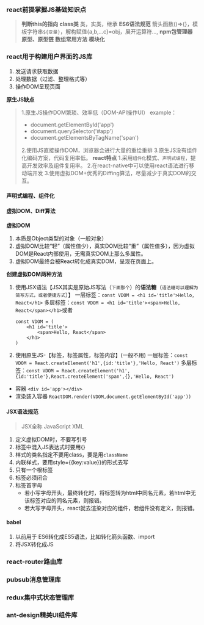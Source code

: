 ### react前提掌握JS基础知识点
>**判断this的指向**
**class类**
 类，实类，继承
**ES6语法规范**
 箭头函数()=>{}，模板字符串`${变量}`，解构赋值{a,b,...c}=obj，展开运算符...,
**npm包管理器**
**原型、原型链**
**数组常用方法**
**模块化**

### react用于构建用户界面的JS库
1. 发送请求获取数据
2. 处理数据（过滤、整理格式等）
3. 操作DOM呈现页面  

**原生JS缺点**
> 1.原生JS操作DOM繁琐、效率低（DOM-API操作UI）
> example：
> - document.getElementById('app')
> - document.querySelector('#app')
> - document.getElementsByTagName('span')
> 
>2.使用JS直接操作DOM，浏览器会进行大量的重绘重排
>3.原生JS没有组件化编码方案，代码复用率低。
**react特点**
> 1.采用`组件化`模式、`声明式编程`，提高开发效率及组件复用率。
> 2.在react-native中可以使用react语法进行移动端开发
> 3.使用虚拟DOM+优秀的Diffing算法，尽量减少于真实DOM的交互。

#### 声明式编程、组件化
#### 虚拟DOM、Diff算法
**虚拟DOM**
1. 本质是Object类型的对象（一般对象）
2. 虚拟DOM比较“轻”（属性值少），真实DOM比较“重”（属性值多），因为虚拟DOM是React内部使用，无需真实DOM上那么多属性。
3. 虚拟DOM最终会被React转化成真实DOM，呈现在页面上。

**创建虚拟DOM两种方法**
1. 使用JSX语法【JSX其实是原始JS写法（`下面那个`）的**语法糖**（`语法糖可以理解为简写方式，或者便捷方式`）】
一层标签：`const VDOM = <h1 id='title'>Hello, React</h1>`
多层标签：`const VDOM = <h1 id='title'><span>Hello, React</span></h1>`或者
    ```
    const VDOM = (
        <h1 id='title'>
            <span>Hello, React</span>
        </h1>
    )
    ```
2. 使用原生JS-【标签，标签属性，标签内容】(一般不用)
一层标签：`const VDOM = React.createElement('h1',{id:'title'},'Hello, React')`
多层标签：`const VDOM = React.createElement('h1',{id:'title'},React.createElement('span',{},'Hello, React')`
- 容器
 `<div id='app'></div>`
- 渲染装入容器
`ReactDOM.render(VDOM,document.getElementById('app'))`
#### JSX语法规范
>JSX全称 JavaScript XML

1. 定义虚拟DOM时，不要写引号
2. 标签中混入JS表达式时要用{}
3. 样式的类名指定不要用class，要是用`className`
4. 内联样式，要用style={{key:value}}的形式去写
5. 只有一个根标签
6. 标签必须闭合
7. 标签首字母
   - 若小写字母开头，最终转化时，将标签转为html中同名元素，若html中无该标签对应的同名元素，则报错。
   - 若大写字母开头，react就去渲染对应的组件，若组件没有定义，则报错。
#### babel
1. 以前用于 ES6转化成ES5语法，比如转化箭头函数、import
2. 将JSX转化成JS
### react-router路由库
### pubsub消息管理库
### redux集中式状态管理库
### ant-design精美UI组件库